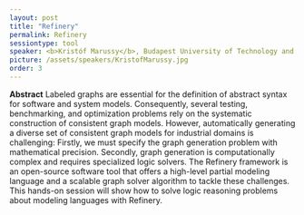 ```yaml
---
layout: post
title: "Refinery"
permalink: Refinery
sessiontype: tool
speaker: <b>Kristóf Marussy</b>, Budapest University of Technology and Economics, Hungary
picture: /assets/speakers/KristofMarussy.jpg
order: 3
---
```


**Abstract**
Labeled graphs are essential for the definition of abstract syntax for
software and system models. Consequently, several testing, benchmarking,
and optimization problems rely on the systematic construction of
consistent graph models. However, automatically generating a diverse set
of consistent graph models for industrial domains is challenging:
Firstly, we must specify the graph generation problem with mathematical
precision. Secondly, graph generation is computationally complex and
requires specialized logic solvers. The Refinery framework is an
open-source software tool that offers a high-level partial modeling
language and a scalable graph solver algorithm to tackle these
challenges. This hands-on session will show how to solve logic reasoning
problems about modeling languages with Refinery.
